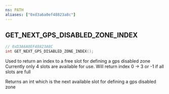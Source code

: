 ```yaml
---
ns: PATH
aliases: ["0xd3a6a0ef48823a8c"]
---
```

## GET_NEXT_GPS_DISABLED_ZONE_INDEX

```c
// 0xD3A6A0EF48823A8C
int GET_NEXT_GPS_DISABLED_ZONE_INDEX();
```

Used to return an index to a free slot for defining a gps disabled zone
Currently only 4 slots are available for use. Will return index 0 -> 3 or -1 if all slots are full

Returns an int which is the next available slot for defining a gps disabled zone

